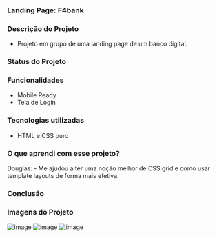 ### Landing Page: F4bank

### Descrição do Projeto

- Projeto em grupo de uma landing page de um banco digital.

### Status do Projeto

### Funcionalidades

- Mobile Ready
- Tela de Login

### Tecnologias utilizadas

- HTML e CSS puro

### O que aprendi com esse projeto?

Douglas: - Me ajudou a ter uma noção melhor de CSS grid e como usar template layouts de forma mais efetiva.

### Conclusão

### Imagens do Projeto

![image](https://user-images.githubusercontent.com/103120880/172064879-4c71320a-55d7-4b1f-9eab-5ed253fb7cda.png)
![image](https://user-images.githubusercontent.com/103120880/172064895-e4498615-0fff-4d33-a323-3a0f853c1c26.png)
![image](https://user-images.githubusercontent.com/103120880/172064912-fe36b25b-9538-4c23-bdfd-fe3475921542.png)
